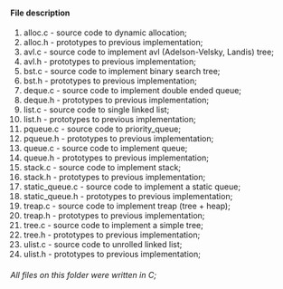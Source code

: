 #### File description
1. alloc.c - source code to dynamic allocation;
1. alloc.h - prototypes to previous implementation;
1. avl.c - source code to implement avl (Adelson-Velsky, Landis) tree;
1. avl.h - prototypes to previous implementation;
1. bst.c - source code to implement binary search tree;
1. bst.h - prototypes to previous implementation;
1. deque.c - source code to implement double ended queue;
1. deque.h - prototypes to previous implementation;
1. list.c - source code to single linked list;
1. list.h - prototypes to previous implementation;
1. pqueue.c - source code to priority_queue;
1. pqueue.h - prototypes to previous implementation;
1. queue.c - source code to implement queue;
1. queue.h - prototypes to previous implementation;
1. stack.c - source code to implement stack;
1. stack.h - prototypes to previous implementation;
1. static_queue.c - source code to implement a static queue;
1. static_queue.h - prototypes to previous implementation;
1. treap.c - source code to implement treap (tree + heap);
1. treap.h - prototypes to previous implementation;
1. tree.c - source code to implement a simple tree;
1. tree.h - prototypes to previous implementation;
1. ulist.c - source code to unrolled linked list;
1. ulist.h - prototypes to previous implementation;

###### All files on this folder were written in C;